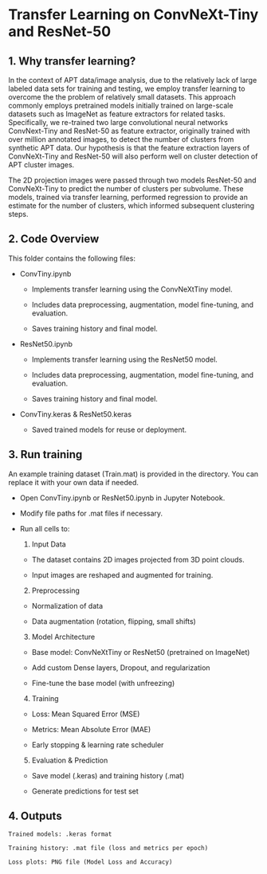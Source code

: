 # Transfer Learning on ConvNeXt-Tiny and ResNet-50

## 1. Why transfer learning?

In the context of APT data/image analysis, due to the relatively lack of large labeled data sets for training and testing, we employ transfer learning to overcome the the problem of relatively small datasets. This approach commonly employs pretrained models initially trained on large-scale datasets such as ImageNet as feature extractors for related tasks. Specifically, we re-trained two large convolutional neural networks ConvNext-Tiny and ResNet-50 as feature extractor, originally trained with over million annotated images, to detect the number of clusters from synthetic APT data. Our hypothesis is that the feature extraction layers of ConvNeXt-Tiny and ResNet-50 will also perform well on cluster detection of APT cluster images.

The 2D projection images were passed through two models ResNet-50 and ConvNeXt-Tiny to predict the number of clusters per subvolume. These models, trained via transfer learning, performed regression to provide an estimate for the number of clusters, which informed subsequent clustering steps.

## 2. Code Overview

This folder contains the following files:

- ConvTiny.ipynb

    - Implements transfer learning using the ConvNeXtTiny model.

    - Includes data preprocessing, augmentation, model fine-tuning, and evaluation.

    - Saves training history and final model.

- ResNet50.ipynb

    - Implements transfer learning using the ResNet50 model.
    
    - Includes data preprocessing, augmentation, model fine-tuning, and evaluation.

    - Saves training history and final model.

- ConvTiny.keras & ResNet50.keras

    - Saved trained models for reuse or deployment.

## 3. Run training

An example training dataset (Train.mat) is provided in the directory. You can replace it with your own data if needed.

- Open ConvTiny.ipynb or ResNet50.ipynb in Jupyter Notebook.

- Modify file paths for .mat files if necessary.

- Run all cells to:

    1. Input Data

    - The dataset contains 2D images projected from 3D point clouds.

    - Input images are reshaped and augmented for training.

    2. Preprocessing

    - Normalization of data

    - Data augmentation (rotation, flipping, small shifts)

    3. Model Architecture

    - Base model: ConvNeXtTiny or ResNet50 (pretrained on ImageNet)

    - Add custom Dense layers, Dropout, and regularization

    - Fine-tune the base model (with unfreezing)

    4. Training

    - Loss: Mean Squared Error (MSE)

    - Metrics: Mean Absolute Error (MAE)

    - Early stopping & learning rate scheduler

    5. Evaluation & Prediction

    - Save model (.keras) and training history (.mat)

    - Generate predictions for test set


## 4. Outputs

    Trained models: .keras format

    Training history: .mat file (loss and metrics per epoch)

    Loss plots: PNG file (Model Loss and Accuracy)  
